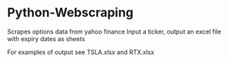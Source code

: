 # Python-Webscraping
Scrapes options data from yahoo finance
Input a ticker, output an excel file with expiry dates as sheets

For examples of output see TSLA.xlsx and RTX.xlsx
